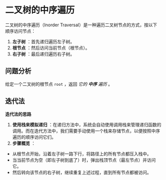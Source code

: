 # 二叉树的中序遍历

二叉树的中序遍历（Inorder Traversal）是一种遍历二叉树节点的方式，按以下顺序访问节点：

1. **左子树** ：首先递归遍历左子树。
2. **根节点** ：然后访问当前节点（根节点）。
3. **右子树** ：最后递归遍历右子树。

## 问题分析

给定一个二叉树的根节点 `root` ，返回 *它的 **中序** 遍历* 。


## 迭代法

**迭代法的思路**

1. **使用栈来模拟递归** ：在递归方法中，系统会自动使用调用栈来管理递归函数的调用。而在迭代方法中，我们需要手动使用一个栈来存储节点，以便按照中序遍历的顺序访问它们。
2. **步骤概览** ：

* 从根节点开始，沿着左子树一路下行，将路径上的所有节点都压入栈中。
* 当当前节点为空（即左子树到底了）时，弹出栈顶节点（最左节点）并访问它。
* 然后转向该节点的右子树，继续重复上述过程，直到所有节点都被访问。

